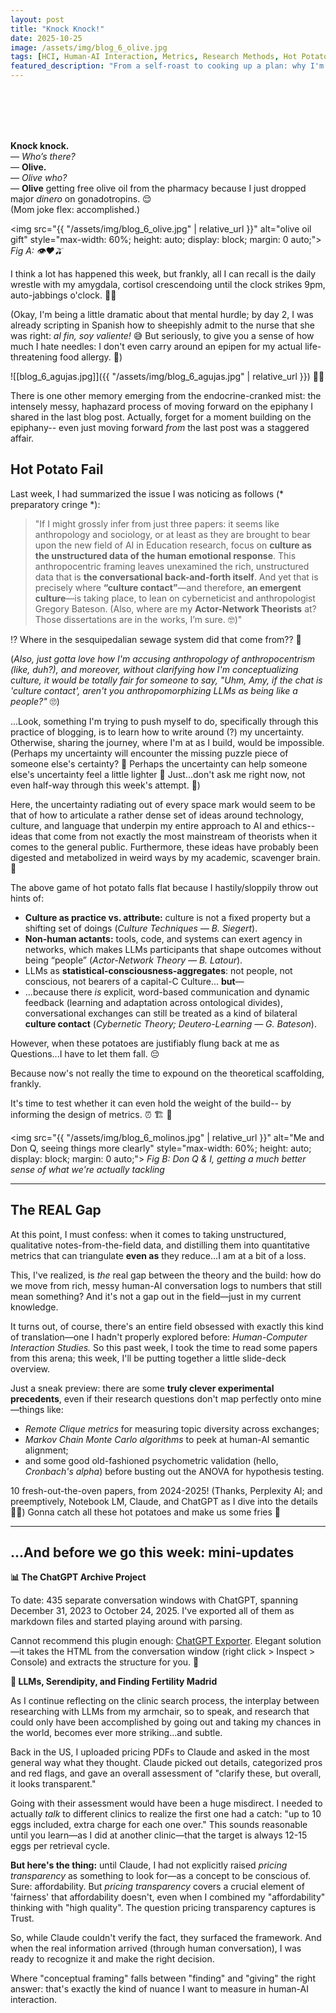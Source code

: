 ```yaml
---
layout: post
title: "Knock Knock!"
date: 2025-10-25
image: /assets/img/blog_6_olive.jpg
tags: [HCI, Human-AI Interaction, Metrics, Research Methods, Hot Potato Theory, Fertility Journey, Conceptual Framing]
featured_description: "From a self-roast to cooking up a plan: why I'm diving into Human-Computer Interaction research to find metrics that capture the messy, meaningful space between 'finding' and 'giving' the right answer."
---
```


<br>
<br>
<br>
<br>

**Knock knock.**  
— _Who’s there?_  
— **Olive.**  
— _Olive who?_  
— **Olive** getting free olive oil from the pharmacy because I just dropped major _dinero_ on gonadotropins. 😌  
(Mom joke flex: accomplished.)

<img src="{{ "/assets/img/blog_6_olive.jpg" | relative_url }}" alt="olive oil gift" style="max-width: 60%; height: auto; display: block; margin: 0 auto;">
*Fig A: 👁️❤️🫒*

I think a lot has happened this week, but frankly, all I can recall is the daily wrestle with my amygdala, cortisol crescendoing until the clock strikes 9pm, auto-jabbings o'clock. 💉💉 

(Okay, I'm being a little dramatic about that mental hurdle; by day 2, I was already scripting in Spanish how to sheepishly admit to the nurse that she was right: *al fin, soy valiente!* 😅 But seriously, to give you a sense of how much I hate needles: I don't even carry around an epipen for my actual life-threatening food allergy. 😬)

![[blog_6_agujas.jpg]]({{ "/assets/img/blog_6_agujas.jpg" | relative_url }})
🦈😰

There is one other memory emerging from the endocrine-cranked mist: the intensely messy, haphazard process of moving forward on the epiphany I shared in the last blog post. Actually, forget for a moment building on the epiphany-- even just moving forward *from* the last post was a staggered affair. 

## Hot Potato Fail 

Last week, I had summarized the issue I was noticing as follows (* preparatory cringe *): 

> "If I might grossly infer from just three papers: it seems like anthropology and sociology, or at least as they are brought to bear upon the new field of AI in Education research, focus on **culture as the unstructured data of the human emotional response**. This anthropocentric framing leaves unexamined the rich, unstructured data that is **the conversational back-and-forth itself**. And yet that is precisely where **“culture contact”**—and therefore, **an emergent culture**—is taking place, to lean on cyberneticist and anthropologist Gregory Bateson. (Also, where are my **Actor-Network Theorists** at? Those dissertations are in the works, I’m sure. 🤓)"

⁉️ Where in the sesquipedalian sewage system did that come from?? 🚮 

(*Also, just gotta love how I'm accusing anthropology of anthropocentrism (like, duh?), and moreover, without clarifying how I'm conceptualizing culture, it would be totally fair for someone to say, "Uhm, Amy, if the chat is 'culture contact', aren't you anthropomorphizing LLMs as being like a people?"* 🙄)

...Look, something I'm trying to push myself to do, specifically through this practice of blogging, is to learn how to write around (?) my uncertainty. Otherwise, sharing the journey, where I'm at as I build, would be impossible. (Perhaps my uncertainty will encounter the missing puzzle piece of someone else's certainty? 🤞 Perhaps the uncertainty can help someone else's uncertainty feel a little lighter 🫶 Just...don't ask me right now, not even half-way through this week's attempt. 🫠)

Here, the uncertainty radiating out of every space mark would seem to be that of how to articulate a rather dense set of ideas around technology, culture, and language that underpin my entire approach to AI and ethics-- ideas that come from not exactly the most mainstream of theorists when it comes to the general public. 
Furthermore, these ideas have probably been digested and metabolized in weird ways by my academic, scavenger brain. 🦝 

The above game of hot potato falls flat because I hastily/sloppily throw out hints of: 
- **Culture as practice vs. attribute:** culture is not a fixed property but a shifting set of doings (_Culture Techniques — B. Siegert_).
- **Non-human actants:** tools, code, and systems can exert agency in networks, which makes LLMs participants that shape outcomes without being “people” (_Actor-Network Theory — B. Latour_).
- LLMs as **statistical-consciousness-aggregates**: not people, not conscious, not bearers of a capital-C Culture... **but**—
- ...because there _is_ explicit, word-based communication and dynamic feedback (learning and adaptation across ontological divides), conversational exchanges can still be treated as a kind of bilateral **culture contact** (_Cybernetic Theory; Deutero-Learning — G. Bateson_).

However, when these potatoes are justifiably flung back at me as Questions...I have to let them fall. 😔

Because now's not really the time to expound on the theoretical scaffolding, frankly. 

It's time to test whether it can even hold the weight of the build-- by informing the design of metrics. ⏰ 🏗️ 📐

<img src="{{ "/assets/img/blog_6_molinos.jpg" | relative_url }}" alt="Me and Don Q, seeing things more clearly" style="max-width: 60%; height: auto; display: block; margin: 0 auto;">
*Fig B: Don Q & I, getting a much better sense of what we're actually tackling*

---

## The REAL Gap

At this point, I must confess: when it comes to taking unstructured, qualitative notes-from-the-field data, and distilling them into quantitative metrics that can triangulate **even as** they reduce...I am at a bit of a loss.

This, I've realized, is _the_ real gap between the theory and the build: how do we move from rich, messy human-AI conversation logs to numbers that still mean something? And it's not a gap out in the field—just in my current knowledge.

It turns out, of course, there's an entire field obsessed with exactly this kind of translation—one I hadn't properly explored before: _Human-Computer Interaction Studies._ So this past week, I took the time to read some papers from this arena; this week, I'll be putting together a little slide-deck overview.

Just a sneak preview: there are some **truly clever experimental precedents**, even if their research questions don't map perfectly onto mine—things like:

- _Remote Clique metrics_ for measuring topic diversity across exchanges;
- _Markov Chain Monte Carlo algorithms_ to peek at human-AI semantic alignment;
- and some good old-fashioned psychometric validation (hello, _Cronbach's alpha_) before busting out the ANOVA for hypothesis testing.

10 fresh-out-the-oven papers, from 2024-2025! (Thanks, Perplexity AI; and preemptively, Notebook LM, Claude, and ChatGPT as I dive into the details 🦾💪) Gonna catch all these hot potatoes and make us some fries 🍟

---
## ...And before we go this week: mini-updates

**📊 The ChatGPT Archive Project**

To date: 435 separate conversation windows with ChatGPT, spanning December 31, 2023 to October 24, 2025. I've exported all of them as markdown files and started playing around with parsing.

Cannot recommend this plugin enough: [ChatGPT Exporter](https://chromewebstore.google.com/detail/chatgpt-exporter-chatgpt/ilmdofdhpnhffldihboadndccenlnfll). Elegant solution—it takes the HTML from the conversation window (right click > Inspect > Console) and extracts the structure for you. 🙏

**🏥 LLMs, Serendipity, and Finding Fertility Madrid**

As I continue reflecting on the clinic search process, the interplay between researching with LLMs from my armchair, so to speak, and research that could only have been accomplished by going out and taking my chances in the world, becomes ever more striking...and subtle.

Back in the US, I uploaded pricing PDFs to Claude and asked in the most general way what they thought. Claude picked out details, categorized pros and red flags, and gave an overall assessment of "clarify these, but overall, it looks transparent."

Going with their assessment would have been a huge misdirect. I needed to actually _talk_ to different clinics to realize the first one had a catch: "up to 10 eggs included, extra charge for each one over." This sounds reasonable until you learn—as I did at another clinic—that the target is always 12-15 eggs per retrieval cycle.

**But here's the thing:** until Claude, I had not explicitly raised _pricing transparency_ as something to look for—as a concept to be conscious of. Sure: affordability. But _pricing transparency_ covers a crucial element of 'fairness' that affordability doesn't, even when I combined my "affordability" thinking with "high quality". The question pricing transparency captures is Trust.

So, while Claude couldn't verify the fact, they surfaced the framework. And when the real information arrived (through human conversation), I was ready to recognize it and make the right decision.

Where "conceptual framing" falls between "finding" and "giving" the right answer: that's exactly the kind of nuance I want to measure in human-AI interaction.
